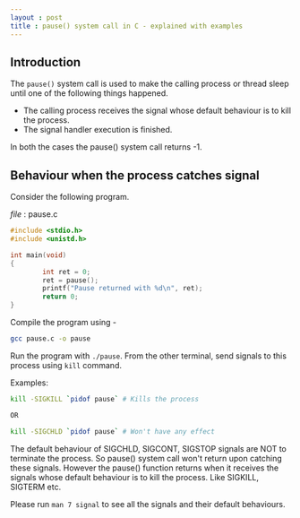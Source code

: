 ```yaml
---
layout : post
title : pause() system call in C - explained with examples
---
```

## Introduction

The `pause()` system call is used to make the calling process or thread sleep until one of the following things happened.
 - The calling process receives the signal whose default behaviour is to kill the process.
 - The signal handler execution is finished.

In both the cases the pause() system call returns -1.

## Behaviour when the process catches signal

Consider the following program.

*file* : pause.c
```C
#include <stdio.h>
#include <unistd.h>

int main(void)
{
        int ret = 0;
        ret = pause();
        printf("Pause returned with %d\n", ret);
        return 0;
}
```
Compile the program using -
```bash
gcc pause.c -o pause
```

Run the program with `./pause`. From the other terminal, send signals to this process using `kill` command.

Examples:
```bash
kill -SIGKILL `pidof pause`	# Kills the process

OR

kill -SIGCHLD `pidof pause`	# Won't have any effect
```

The default behaviour of SIGCHLD, SIGCONT, SIGSTOP signals are NOT to terminate the process. So pause() system call won't return upon catching these signals. However the pause() function returns when it receives the signals whose default behaviour is to kill the process. Like SIGKILL, SIGTERM etc.

Please run `man 7 signal` to see all the signals and their default behaviours.
